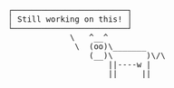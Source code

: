 <br/>
<br/>
<br/>
<br/>
<br/>
<pre>
        ┌────────────────────────┐
        │ Still working on this! │
        └────────────────────────┘
                     \   ^__^
                      \  (oo)\_______
                         (__)\       )\/\
                             ||----w |
                             ||     ||
</pre>
<br/>
<br/>
<br/>
<br/>
<br/>
